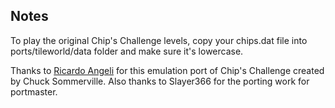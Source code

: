 ## Notes

To play the original Chip's Challenge levels, copy your chips.dat file into ports/tileworld/data folder and make sure it's lowercase. 

Thanks to [Ricardo Angeli](https://github.com/rangeli/tileworld) for this emulation port of Chip's Challenge created by Chuck Sommerville.  Also thanks to Slayer366 for the porting work for portmaster.





